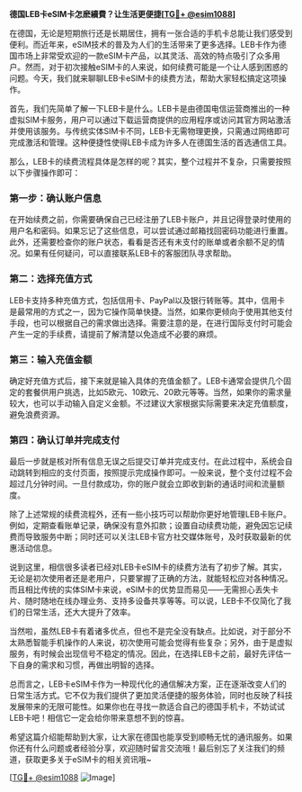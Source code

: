 **德国LEB卡eSIM卡怎麽續費？让生活更便捷[[TG💪+ @esim1088](https://t.me/s/esim1088)]**

在德国，无论是短期旅行还是长期居住，拥有一张合适的手机卡总能让我们感受到便利。而近年来，eSIM技术的普及为人们的生活带来了更多选择。LEB卡作为德国市场上非常受欢迎的一款eSIM卡产品，以其灵活、高效的特点吸引了众多用户。然而，对于初次接触eSIM卡的人来说，如何续费可能是一个让人感到困惑的问题。今天，我们就来聊聊LEB卡eSIM卡的续费方法，帮助大家轻松搞定这项操作。

首先，我们先简单了解一下LEB卡是什么。LEB卡是由德国电信运营商推出的一种虚拟SIM卡服务，用户可以通过下载运营商提供的应用程序或访问其官方网站激活并使用该服务。与传统实体SIM卡不同，LEB卡无需物理更换，只需通过网络即可完成激活和管理。这种便捷性使得LEB卡成为许多人在德国生活的首选通信工具。

那么，LEB卡的续费流程具体是怎样的呢？其实，整个过程并不复杂，只需要按照以下步骤操作即可：

### **第一步：确认账户信息**
在开始续费之前，你需要确保自己已经注册了LEB卡账户，并且记得登录时使用的用户名和密码。如果忘记了这些信息，可以尝试通过邮箱找回密码功能进行重置。此外，还需要检查你的账户状态，看看是否还有未支付的账单或者余额不足的情况。如果有任何疑问，可以直接联系LEB卡的客服团队寻求帮助。

### **第二：选择充值方式**
LEB卡支持多种充值方式，包括信用卡、PayPal以及银行转账等。其中，信用卡是最常用的方式之一，因为它操作简单快捷。当然，如果你更倾向于使用其他支付手段，也可以根据自己的需求做出选择。需要注意的是，在进行国际支付时可能会产生一定的手续费，请提前了解清楚以免造成不必要的麻烦。

### **第三：输入充值金额**
确定好充值方式后，接下来就是输入具体的充值金额了。LEB卡通常会提供几个固定的套餐供用户挑选，比如5欧元、10欧元、20欧元等等。当然，如果你的需求量较大，也可以手动输入自定义金额。不过建议大家根据实际需要来决定充值额度，避免浪费资源。

### **第四：确认订单并完成支付**
最后一步就是核对所有信息无误之后提交订单并完成支付。在此过程中，系统会自动跳转到相应的支付页面，按照提示完成操作即可。一般来说，整个支付过程不会超过几分钟时间。一旦付款成功，你的账户就会立即收到新的通话时间和流量额度。

除了上述常规的续费流程外，还有一些小技巧可以帮助你更好地管理LEB卡账户。例如，定期查看账单记录，确保没有意外扣款；设置自动续费功能，避免因忘记续费而导致服务中断；同时还可以关注LEB卡官方社交媒体账号，及时获取最新的优惠活动信息。

说到这里，相信很多读者已经对LEB卡eSIM卡的续费方法有了初步了解。其实，无论是初次使用者还是老用户，只要掌握了正确的方法，就能轻松应对各种情况。而且相比传统的实体SIM卡来说，eSIM卡的优势显而易见——无需担心丢失卡片、随时随地在线办理业务、支持多设备共享等等。可以说，LEB卡不仅简化了我们的日常生活，还大大提升了效率。

当然啦，虽然LEB卡有着诸多优点，但也不是完全没有缺点。比如说，对于部分不太熟悉智能手机操作的人来说，初次使用可能会觉得有些复杂；另外，由于是虚拟服务，有时候会出现信号不稳定的情况。因此，在选择LEB卡之前，最好先评估一下自身的需求和习惯，再做出明智的选择。

总而言之，LEB卡eSIM卡作为一种现代化的通信解决方案，正在逐渐改变人们的日常生活方式。它不仅为我们提供了更加灵活便捷的服务体验，同时也反映了科技发展带来的无限可能性。如果你也在寻找一款适合自己的德国手机卡，不妨试试LEB卡吧！相信它一定会给你带来意想不到的惊喜。

希望这篇介绍能帮助到大家，让大家在德国也能享受到顺畅无忧的通讯服务。如果你还有什么问题或者经验分享，欢迎随时留言交流哦！最后别忘了关注我们的频道，获取更多关于eSIM卡的相关资讯哦~

[[TG💪+ @esim1088](https://t.me/s/esim1088) ![Image](https://i.postimg.cc/4NQfJmqS/Snipaste-2025-05-13-00-14-12.png)]